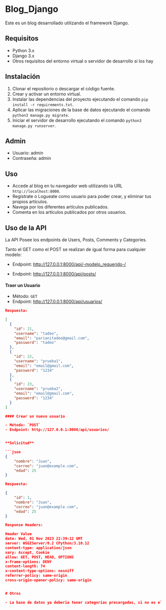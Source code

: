 # Blog_Django

Este es un blog desarrollado utilizando el framework Django.

## Requisitos

- Python 3.x
- Django 3.x
- Otros requisitos del entorno virtual o servidor de desarrollo si los hay

## Instalación

1. Clonar el repositorio o descargar el código fuente.
2. Crear y activar un entorno virtual.
3. Instalar las dependencias del proyecto ejecutando el comando `pip install -r requirements.txt`.
4. Aplicar las migraciones de la base de datos ejecutando el comando `python3 manage.py migrate`.
5. Iniciar el servidor de desarrollo ejecutando el comando `python3 manage.py runserver`.

## Admin

- Usuario: admin
- Contraseña: admin

## Uso

- Accede al blog en tu navegador web utilizando la URL `http://localhost:8000`.
- Regístrate o Logueate como usuario para poder crear, y eliminar tus propios artículos.
- Navega por los diferentes artículos publicados.
- Comenta en los artículos publicados por otros usuarios.


## Uso de la API

La API Posee los endpoints de Users, Posts, Comments y Categories.

Tanto el GET como el POST se realizan de igual forma para cualquier modelo:

- Endpoint: http://127.0.0.1:8000/api/-modelo_requerido-/

- Endpoint: http://127.0.0.1:8000/api/posts/


#### Traer un Usuario

- Método: `GET`
- Endpoint: http://127.0.0.1:8000/api/usuarios/

```json
Respuesta:

[
  {
    "id": 21,
    "username": "tadeo",
    "email": "parianitadeo@gmail.com",
    "password": "tadeo"
  },
  {
    "id": 22,
    "username": "prueba1",
    "email": "email@gmail.com",
    "password": "1234"
  },
  {
    "id": 23,
    "username": "prueba2",
    "email": "email@gmail.com",
    "password": "1234"
  }
]

#### Crear un nuevo usuario

- Método: `POST`
- Endpoint: http://127.0.0.1:8000/api/usuarios/


**Solicitud**

```json
{
    "nombre": "Juan",
    "correo": "juan@example.com",
    "edad": 25
}

Respuesta:

{
    "id": 1,
    "nombre": "Juan",
    "correo": "juan@example.com",
    "edad": 25
}

Response Headers: 

Header Value
date: Wed, 01 Nov 2023 22:39:12 GMT
server: WSGIServer/0.2 CPython/3.10.12
content-type: application/json
vary: Accept, Cookie
allow: GET, POST, HEAD, OPTIONS
x-frame-options: DENY
content-length: 74
x-content-type-options: nosniff
referrer-policy: same-origin
cross-origin-opener-policy: same-origin


# Otros 

- La base de datos ya deberia tener categorias precargadas, si no es el caso, las puede crear desde el admin de Django